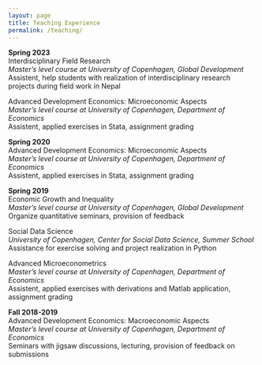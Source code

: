 ```yaml
---
layout: page
title: Teaching Experience
permalink: /teaching/
---
```


**Spring 2023** <br>
Interdisciplinary Field Research<br>
*Master’s level course at University of Copenhagen, Global Development*<br>
Assistent, help students with realization of interdisciplinary research projects during field work in Nepal<br>

Advanced Development Economics: Microeconomic Aspects<br>
*Master’s level course at University of Copenhagen, Department of Economics*<br>
Assistent, applied exercises in Stata, assignment grading<br>

**Spring 2020** <br>
Advanced Development Economics: Microeconomic Aspects<br>
*Master’s level course at University of Copenhagen, Department of Economics*<br>
Assistent, applied exercises in Stata, assignment grading<br>

**Spring 2019**<br>
Economic Growth and Inequality<br>
*Master’s level course at University of Copenhagen, Global Development*<br>
Organize quantitative seminars, provision of feedback<br>

Social Data Science<br>
*University of Copenhagen, Center for Social Data Science, Summer School* <br>
Assistance for exercise solving and project realization in Python<br>

Advanced Microeconometrics<br>
*Master’s level course at University of Copenhagen, Department of Economics*<br>
Assistent, applied exercises with derivations and Matlab application, assignment grading   <br>

**Fall 2018-2019**<br>
Advanced Development Economics: Macroeconomic Aspects<br>
*Master’s level course at University of Copenhagen, Department of Economics*<br>
Seminars with jigsaw discussions, lecturing, provision of feedback on submissions   <br> 